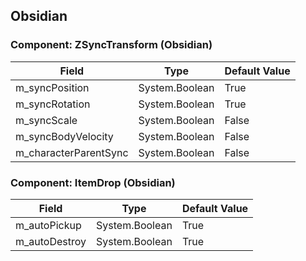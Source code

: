 ## Obsidian

### Component: ZSyncTransform (Obsidian)

|Field|Type|Default Value|
|---|---|---|
|m_syncPosition|System.Boolean|True|
|m_syncRotation|System.Boolean|True|
|m_syncScale|System.Boolean|False|
|m_syncBodyVelocity|System.Boolean|False|
|m_characterParentSync|System.Boolean|False|

### Component: ItemDrop (Obsidian)

|Field|Type|Default Value|
|---|---|---|
|m_autoPickup|System.Boolean|True|
|m_autoDestroy|System.Boolean|True|

